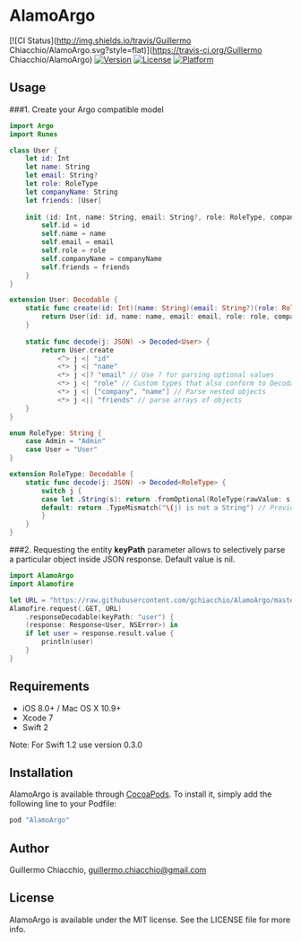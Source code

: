 # AlamoArgo

[![CI Status](http://img.shields.io/travis/Guillermo Chiacchio/AlamoArgo.svg?style=flat)](https://travis-ci.org/Guillermo Chiacchio/AlamoArgo)
[![Version](https://img.shields.io/cocoapods/v/AlamoArgo.svg?style=flat)](http://cocoapods.org/pods/AlamoArgo)
[![License](https://img.shields.io/cocoapods/l/AlamoArgo.svg?style=flat)](http://cocoapods.org/pods/AlamoArgo)
[![Platform](https://img.shields.io/cocoapods/p/AlamoArgo.svg?style=flat)](http://cocoapods.org/pods/AlamoArgo)

## Usage

###1. Create your Argo compatible model

```swift
import Argo
import Runes

class User {
    let id: Int
    let name: String
    let email: String?
    let role: RoleType
    let companyName: String
    let friends: [User]
    
    init (id: Int, name: String, email: String?, role: RoleType, companyName: String, friends: [User]) {
        self.id = id
        self.name = name
        self.email = email
        self.role = role
        self.companyName = companyName
        self.friends = friends
    }
}

extension User: Decodable {
    static func create(id: Int)(name: String)(email: String?)(role: RoleType)(companyName: String)(friends: [User]) -> User {
        return User(id: id, name: name, email: email, role: role, companyName: companyName, friends: friends)
    }
    
    static func decode(j: JSON) -> Decoded<User> {
        return User.create
            <^> j <| "id"
            <*> j <| "name"
            <*> j <|? "email" // Use ? for parsing optional values
            <*> j <| "role" // Custom types that also conform to Decodable just work
            <*> j <| ["company", "name"] // Parse nested objects
            <*> j <|| "friends" // parse arrays of objects
    }
}

enum RoleType: String {
    case Admin = "Admin"
    case User = "User"
}

extension RoleType: Decodable {
    static func decode(j: JSON) -> Decoded<RoleType> {
        switch j {
        case let .String(s): return .fromOptional(RoleType(rawValue: s))
        default: return .TypeMismatch("\(j) is not a String") // Provide an Error message for a string type mismatch
        }
    }
}
```

###2. Requesting the entity
**keyPath** parameter allows to selectively parse a particular object inside JSON response. Default value is nil.

```swift
import AlamoArgo
import Alamofire

let URL = "https://raw.githubusercontent.com/gchiacchio/AlamoArgo/master/userdata.json"
Alamofire.request(.GET, URL)
	.responseDecodable(keyPath: "user") { 
	(response: Response<User, NSError>) in
	if let user = response.result.value {
		println(user)	}
}
```

## Requirements

- iOS 8.0+ / Mac OS X 10.9+
- Xcode 7
- Swift 2

Note: For Swift 1.2 use version 0.3.0

## Installation

AlamoArgo is available through [CocoaPods](http://cocoapods.org). To install
it, simply add the following line to your Podfile:

```ruby
pod "AlamoArgo"
```

## Author

Guillermo Chiacchio, guillermo.chiacchio@gmail.com

## License

AlamoArgo is available under the MIT license. See the LICENSE file for more info.
